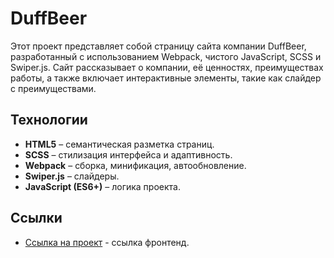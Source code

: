# DuffBeer

Этот проект представляет собой страницу сайта компании DuffBeer, разработанный с использованием Webpack, чистого JavaScript, SCSS и Swiper.js.
Сайт рассказывает о компании, её ценностях, преимуществах работы, а также включает интерактивные элементы, такие как слайдер с преимуществами.

## Технологии

- **HTML5** – семантическая разметка страниц.
- **SCSS** – стилизация интерфейса и адаптивность.
- **Webpack** – сборка, минификация, автообновление.
- **Swiper.js** – слайдеры.
- **JavaScript (ES6+)** – логика проекта.

## Ccылки

- [Ссылка на проект](https://batmanlittle.github.io/htdev.test/) - ссылка фронтенд.
